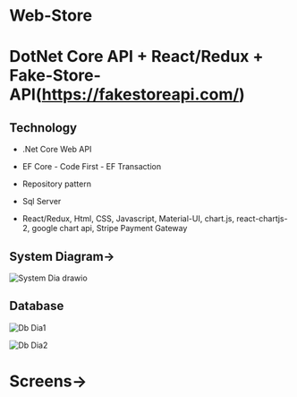 # Web-Store

# DotNet Core API + React/Redux + Fake-Store-API(https://fakestoreapi.com/)

Technology
----------
- .Net Core Web API

- EF Core - Code First - EF Transaction

- Repository pattern

- Sql Server

- React/Redux, Html, CSS, Javascript, Material-UI, chart.js, react-chartjs-2, google chart api, Stripe Payment Gateway


## System Diagram->

![System Dia drawio](https://user-images.githubusercontent.com/26190114/159366269-a72e9807-70e5-4876-96a9-036ad1ef8a16.png)


## Database

![Db Dia1](https://user-images.githubusercontent.com/26190114/159367549-6832b638-e4b4-4074-bb99-831e323061a2.PNG)

![Db Dia2](https://user-images.githubusercontent.com/26190114/159367257-05b550ea-6854-4f9d-b842-a08435c3e25e.PNG)


# Screens->
